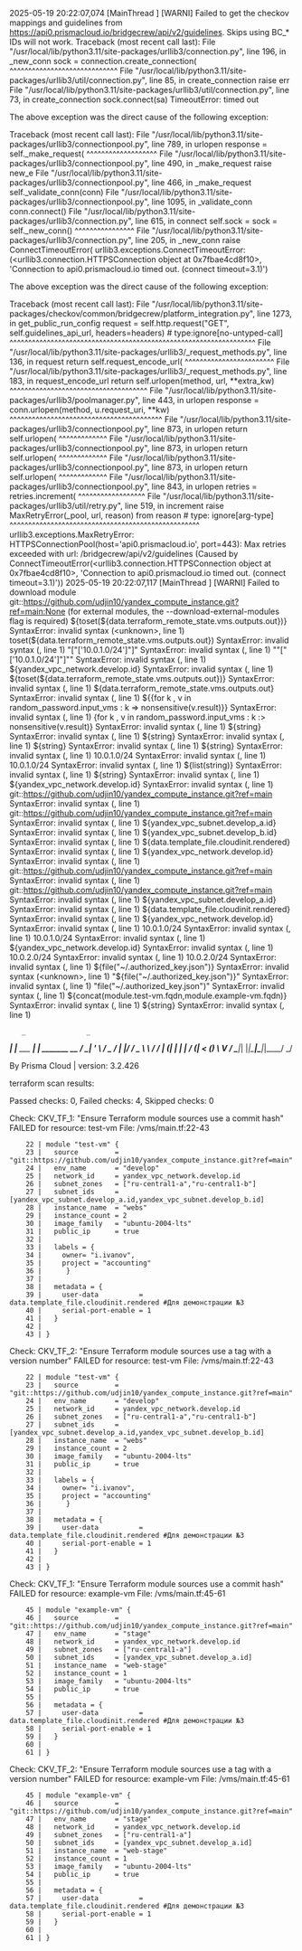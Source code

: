 2025-05-19 20:22:07,074 [MainThread  ] [WARNI]  Failed to get the checkov mappings and guidelines from https://api0.prismacloud.io/bridgecrew/api/v2/guidelines. Skips using BC_* IDs will not work.
Traceback (most recent call last):
  File "/usr/local/lib/python3.11/site-packages/urllib3/connection.py", line 196, in _new_conn
    sock = connection.create_connection(
           ^^^^^^^^^^^^^^^^^^^^^^^^^^^^^
  File "/usr/local/lib/python3.11/site-packages/urllib3/util/connection.py", line 85, in create_connection
    raise err
  File "/usr/local/lib/python3.11/site-packages/urllib3/util/connection.py", line 73, in create_connection
    sock.connect(sa)
TimeoutError: timed out

The above exception was the direct cause of the following exception:

Traceback (most recent call last):
  File "/usr/local/lib/python3.11/site-packages/urllib3/connectionpool.py", line 789, in urlopen
    response = self._make_request(
               ^^^^^^^^^^^^^^^^^^^
  File "/usr/local/lib/python3.11/site-packages/urllib3/connectionpool.py", line 490, in _make_request
    raise new_e
  File "/usr/local/lib/python3.11/site-packages/urllib3/connectionpool.py", line 466, in _make_request
    self._validate_conn(conn)
  File "/usr/local/lib/python3.11/site-packages/urllib3/connectionpool.py", line 1095, in _validate_conn
    conn.connect()
  File "/usr/local/lib/python3.11/site-packages/urllib3/connection.py", line 615, in connect
    self.sock = sock = self._new_conn()
                       ^^^^^^^^^^^^^^^^
  File "/usr/local/lib/python3.11/site-packages/urllib3/connection.py", line 205, in _new_conn
    raise ConnectTimeoutError(
urllib3.exceptions.ConnectTimeoutError: (<urllib3.connection.HTTPSConnection object at 0x7fbae4cd8f10>, 'Connection to api0.prismacloud.io timed out. (connect timeout=3.1)')

The above exception was the direct cause of the following exception:

Traceback (most recent call last):
  File "/usr/local/lib/python3.11/site-packages/checkov/common/bridgecrew/platform_integration.py", line 1273, in get_public_run_config
    request = self.http.request("GET", self.guidelines_api_url, headers=headers)  # type:ignore[no-untyped-call]
              ^^^^^^^^^^^^^^^^^^^^^^^^^^^^^^^^^^^^^^^^^^^^^^^^^^^^^^^^^^^^^^^^^^
  File "/usr/local/lib/python3.11/site-packages/urllib3/_request_methods.py", line 136, in request
    return self.request_encode_url(
           ^^^^^^^^^^^^^^^^^^^^^^^^
  File "/usr/local/lib/python3.11/site-packages/urllib3/_request_methods.py", line 183, in request_encode_url
    return self.urlopen(method, url, **extra_kw)
           ^^^^^^^^^^^^^^^^^^^^^^^^^^^^^^^^^^^^^
  File "/usr/local/lib/python3.11/site-packages/urllib3/poolmanager.py", line 443, in urlopen
    response = conn.urlopen(method, u.request_uri, **kw)
               ^^^^^^^^^^^^^^^^^^^^^^^^^^^^^^^^^^^^^^^^^
  File "/usr/local/lib/python3.11/site-packages/urllib3/connectionpool.py", line 873, in urlopen
    return self.urlopen(
           ^^^^^^^^^^^^^
  File "/usr/local/lib/python3.11/site-packages/urllib3/connectionpool.py", line 873, in urlopen
    return self.urlopen(
           ^^^^^^^^^^^^^
  File "/usr/local/lib/python3.11/site-packages/urllib3/connectionpool.py", line 873, in urlopen
    return self.urlopen(
           ^^^^^^^^^^^^^
  File "/usr/local/lib/python3.11/site-packages/urllib3/connectionpool.py", line 843, in urlopen
    retries = retries.increment(
              ^^^^^^^^^^^^^^^^^^
  File "/usr/local/lib/python3.11/site-packages/urllib3/util/retry.py", line 519, in increment
    raise MaxRetryError(_pool, url, reason) from reason  # type: ignore[arg-type]
    ^^^^^^^^^^^^^^^^^^^^^^^^^^^^^^^^^^^^^^^^^^^^^^^^^^^
urllib3.exceptions.MaxRetryError: HTTPSConnectionPool(host='api0.prismacloud.io', port=443): Max retries exceeded with url: /bridgecrew/api/v2/guidelines (Caused by ConnectTimeoutError(<urllib3.connection.HTTPSConnection object at 0x7fbae4cd8f10>, 'Connection to api0.prismacloud.io timed out. (connect timeout=3.1)'))
2025-05-19 20:22:07,117 [MainThread  ] [WARNI]  Failed to download module git::https://github.com/udjin10/yandex_compute_instance.git?ref=main:None (for external modules, the --download-external-modules flag is required)
   ${toset(${data.terraform_remote_state.vms.outputs.out})}
SyntaxError: invalid syntax (<unknown>, line 1)
   toset(${data.terraform_remote_state.vms.outputs.out})
SyntaxError: invalid syntax (<unknown>, line 1)
   "["['10.0.1.0/24']"]"
SyntaxError: invalid syntax (<unknown>, line 1)
   ""["['10.0.1.0/24']"]""
SyntaxError: invalid syntax (<unknown>, line 1)
   ${yandex_vpc_network.develop.id}
SyntaxError: invalid syntax (<unknown>, line 1)
   ${toset(${data.terraform_remote_state.vms.outputs.out})}
SyntaxError: invalid syntax (<unknown>, line 1)
   ${data.terraform_remote_state.vms.outputs.out}
SyntaxError: invalid syntax (<unknown>, line 1)
   ${{for k , v in random_password.input_vms : k => nonsensitive(v.result)}}
SyntaxError: invalid syntax (<unknown>, line 1)
   {for k , v in random_password.input_vms : k :> nonsensitive(v.result)}
SyntaxError: invalid syntax (<unknown>, line 1)
   ${string}
SyntaxError: invalid syntax (<unknown>, line 1)
   ${string}
SyntaxError: invalid syntax (<unknown>, line 1)
   ${string}
SyntaxError: invalid syntax (<unknown>, line 1)
   ${string}
SyntaxError: invalid syntax (<unknown>, line 1)
   10.0.1.0/24
SyntaxError: invalid syntax (<unknown>, line 1)
   10.0.1.0/24
SyntaxError: invalid syntax (<unknown>, line 1)
   ${list(string)}
SyntaxError: invalid syntax (<unknown>, line 1)
   ${string}
SyntaxError: invalid syntax (<unknown>, line 1)
   ${yandex_vpc_network.develop.id}
SyntaxError: invalid syntax (<unknown>, line 1)
   git::https://github.com/udjin10/yandex_compute_instance.git?ref=main
SyntaxError: invalid syntax (<unknown>, line 1)
   git::https://github.com/udjin10/yandex_compute_instance.git?ref=main
SyntaxError: invalid syntax (<unknown>, line 1)
   ${yandex_vpc_subnet.develop_a.id}
SyntaxError: invalid syntax (<unknown>, line 1)
   ${yandex_vpc_subnet.develop_b.id}
SyntaxError: invalid syntax (<unknown>, line 1)
   ${data.template_file.cloudinit.rendered}
SyntaxError: invalid syntax (<unknown>, line 1)
   ${yandex_vpc_network.develop.id}
SyntaxError: invalid syntax (<unknown>, line 1)
   git::https://github.com/udjin10/yandex_compute_instance.git?ref=main
SyntaxError: invalid syntax (<unknown>, line 1)
   git::https://github.com/udjin10/yandex_compute_instance.git?ref=main
SyntaxError: invalid syntax (<unknown>, line 1)
   ${yandex_vpc_subnet.develop_a.id}
SyntaxError: invalid syntax (<unknown>, line 1)
   ${data.template_file.cloudinit.rendered}
SyntaxError: invalid syntax (<unknown>, line 1)
   ${yandex_vpc_network.develop.id}
SyntaxError: invalid syntax (<unknown>, line 1)
   10.0.1.0/24
SyntaxError: invalid syntax (<unknown>, line 1)
   10.0.1.0/24
SyntaxError: invalid syntax (<unknown>, line 1)
   ${yandex_vpc_network.develop.id}
SyntaxError: invalid syntax (<unknown>, line 1)
   10.0.2.0/24
SyntaxError: invalid syntax (<unknown>, line 1)
   10.0.2.0/24
SyntaxError: invalid syntax (<unknown>, line 1)
   ${file("~/.authorized_key.json")}
SyntaxError: invalid syntax (<unknown>, line 1)
   "${file("~/.authorized_key.json")}"
SyntaxError: invalid syntax (<unknown>, line 1)
   "file("~/.authorized_key.json")"
SyntaxError: invalid syntax (<unknown>, line 1)
   ${concat(module.test-vm.fqdn,module.example-vm.fqdn)}
SyntaxError: invalid syntax (<unknown>, line 1)
   ${string}
SyntaxError: invalid syntax (<unknown>, line 1)

       _               _
   ___| |__   ___  ___| | _______   __
  / __| '_ \ / _ \/ __| |/ / _ \ \ / /
 | (__| | | |  __/ (__|   < (_) \ V /
  \___|_| |_|\___|\___|_|\_\___/ \_/

By Prisma Cloud | version: 3.2.426 

terraform scan results:

Passed checks: 0, Failed checks: 4, Skipped checks: 0

Check: CKV_TF_1: "Ensure Terraform module sources use a commit hash"
	FAILED for resource: test-vm
	File: /vms/main.tf:22-43

		22 | module "test-vm" {
		23 |   source         = "git::https://github.com/udjin10/yandex_compute_instance.git?ref=main"
		24 |   env_name       = "develop" 
		25 |   network_id     = yandex_vpc_network.develop.id
		26 |   subnet_zones   = ["ru-central1-a","ru-central1-b"]
		27 |   subnet_ids     = [yandex_vpc_subnet.develop_a.id,yandex_vpc_subnet.develop_b.id]
		28 |   instance_name  = "webs"
		29 |   instance_count = 2
		30 |   image_family   = "ubuntu-2004-lts"
		31 |   public_ip      = true
		32 | 
		33 |   labels = { 
		34 |     owner= "i.ivanov",
		35 |     project = "accounting"
		36 |      }
		37 | 
		38 |   metadata = {
		39 |     user-data          = data.template_file.cloudinit.rendered #Для демонстрации №3
		40 |     serial-port-enable = 1
		41 |   }
		42 | 
		43 | }

Check: CKV_TF_2: "Ensure Terraform module sources use a tag with a version number"
	FAILED for resource: test-vm
	File: /vms/main.tf:22-43

		22 | module "test-vm" {
		23 |   source         = "git::https://github.com/udjin10/yandex_compute_instance.git?ref=main"
		24 |   env_name       = "develop" 
		25 |   network_id     = yandex_vpc_network.develop.id
		26 |   subnet_zones   = ["ru-central1-a","ru-central1-b"]
		27 |   subnet_ids     = [yandex_vpc_subnet.develop_a.id,yandex_vpc_subnet.develop_b.id]
		28 |   instance_name  = "webs"
		29 |   instance_count = 2
		30 |   image_family   = "ubuntu-2004-lts"
		31 |   public_ip      = true
		32 | 
		33 |   labels = { 
		34 |     owner= "i.ivanov",
		35 |     project = "accounting"
		36 |      }
		37 | 
		38 |   metadata = {
		39 |     user-data          = data.template_file.cloudinit.rendered #Для демонстрации №3
		40 |     serial-port-enable = 1
		41 |   }
		42 | 
		43 | }

Check: CKV_TF_1: "Ensure Terraform module sources use a commit hash"
	FAILED for resource: example-vm
	File: /vms/main.tf:45-61

		45 | module "example-vm" {
		46 |   source         = "git::https://github.com/udjin10/yandex_compute_instance.git?ref=main"
		47 |   env_name       = "stage"
		48 |   network_id     = yandex_vpc_network.develop.id
		49 |   subnet_zones   = ["ru-central1-a"]
		50 |   subnet_ids     = [yandex_vpc_subnet.develop_a.id]
		51 |   instance_name  = "web-stage"
		52 |   instance_count = 1
		53 |   image_family   = "ubuntu-2004-lts"
		54 |   public_ip      = true
		55 | 
		56 |   metadata = {
		57 |     user-data          = data.template_file.cloudinit.rendered #Для демонстрации №3
		58 |     serial-port-enable = 1
		59 |   }
		60 | 
		61 | }

Check: CKV_TF_2: "Ensure Terraform module sources use a tag with a version number"
	FAILED for resource: example-vm
	File: /vms/main.tf:45-61

		45 | module "example-vm" {
		46 |   source         = "git::https://github.com/udjin10/yandex_compute_instance.git?ref=main"
		47 |   env_name       = "stage"
		48 |   network_id     = yandex_vpc_network.develop.id
		49 |   subnet_zones   = ["ru-central1-a"]
		50 |   subnet_ids     = [yandex_vpc_subnet.develop_a.id]
		51 |   instance_name  = "web-stage"
		52 |   instance_count = 1
		53 |   image_family   = "ubuntu-2004-lts"
		54 |   public_ip      = true
		55 | 
		56 |   metadata = {
		57 |     user-data          = data.template_file.cloudinit.rendered #Для демонстрации №3
		58 |     serial-port-enable = 1
		59 |   }
		60 | 
		61 | }


